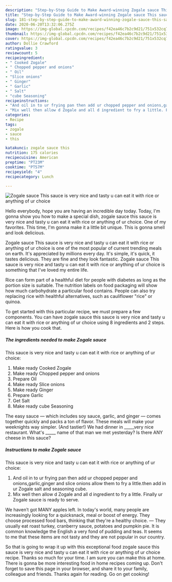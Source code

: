 ```yaml
---
description: "Step-by-Step Guide to Make Award-winning Zogale sauce This sauce is very nice and tasty u can eat it with rice or anything of ur choice"
title: "Step-by-Step Guide to Make Award-winning Zogale sauce This sauce is very nice and tasty u can eat it with rice or anything of ur choice"
slug: 181-step-by-step-guide-to-make-award-winning-zogale-sauce-this-sauce-is-very-nice-and-tasty-u-can-eat-it-with-rice-or-anything-of-ur-choice
date: 2020-06-20T13:32:06.275Z
image: https://img-global.cpcdn.com/recipes/f42ea46c7b2c9d21/751x532cq70/zogale-sauce-this-sauce-is-very-nice-and-tasty-u-can-eat-it-with-rice-or-anything-of-ur-choice-recipe-main-photo.jpg
thumbnail: https://img-global.cpcdn.com/recipes/f42ea46c7b2c9d21/751x532cq70/zogale-sauce-this-sauce-is-very-nice-and-tasty-u-can-eat-it-with-rice-or-anything-of-ur-choice-recipe-main-photo.jpg
cover: https://img-global.cpcdn.com/recipes/f42ea46c7b2c9d21/751x532cq70/zogale-sauce-this-sauce-is-very-nice-and-tasty-u-can-eat-it-with-rice-or-anything-of-ur-choice-recipe-main-photo.jpg
author: Dollie Crawford
ratingvalue: 3
reviewcount: 5
recipeingredient:
- " Cooked Zogale"
- " Chopped pepper and onions"
- " Oil"
- "Slice onions"
- " Ginger"
- " Garlic"
- " Salt"
- "cube Seasoning"
recipeinstructions:
- "And oil in to ur frying pan then add ur chopped pepper and onions,garlic,ginger and slice onions allow them to fry a little.then add in ur Zogale salt and seasoning cube."
- "Mix well then allow d Zogale and all d ingredient to fry a little. Finally ur Zogale sauce is ready to serve."
categories:
- Recipe
tags:
- zogale
- sauce
- this

katakunci: zogale sauce this 
nutrition: 175 calories
recipecuisine: American
preptime: "PT23M"
cooktime: "PT57M"
recipeyield: "4"
recipecategory: Lunch

---
```



![Zogale sauce
This sauce is very nice and tasty u can eat it with rice or anything of ur choice](https://img-global.cpcdn.com/recipes/f42ea46c7b2c9d21/751x532cq70/zogale-sauce-this-sauce-is-very-nice-and-tasty-u-can-eat-it-with-rice-or-anything-of-ur-choice-recipe-main-photo.jpg)

Hello everybody, hope you are having an incredible day today. Today, I'm gonna show you how to make a special dish, zogale sauce
this sauce is very nice and tasty u can eat it with rice or anything of ur choice. One of my favorites. This time, I'm gonna make it a little bit unique. This is gonna smell and look delicious.

Zogale sauce
This sauce is very nice and tasty u can eat it with rice or anything of ur choice is one of the most popular of current trending meals on earth. It's appreciated by millions every day. It's simple, it's quick, it tastes delicious. They are fine and they look fantastic. Zogale sauce
This sauce is very nice and tasty u can eat it with rice or anything of ur choice is something that I've loved my entire life.

Rice can form part of a healthful diet for people with diabetes as long as the portion size is suitable. The nutrition labels on food packaging will show how much carbohydrate a particular food contains. People can also try replacing rice with healthful alternatives, such as cauliflower &#34;rice&#34; or quinoa.


To get started with this particular recipe, we must prepare a few components. You can have zogale sauce
this sauce is very nice and tasty u can eat it with rice or anything of ur choice using 8 ingredients and 2 steps. Here is how you cook that.

<!--inarticleads1-->

##### The ingredients needed to make Zogale sauce
This sauce is very nice and tasty u can eat it with rice or anything of ur choice:

1. Make ready  Cooked Zogale
1. Make ready  Chopped pepper and onions
1. Prepare  Oil
1. Make ready Slice onions
1. Make ready  Ginger
1. Prepare  Garlic
1. Get  Salt
1. Make ready cube Seasoning


The easy sauce — which includes soy sauce, garlic, and ginger — comes together quickly and packs a ton of flavor. These meals will make your weeknights way simpler. (And tastier!) We had dinner in _____very nice restaurant. What&#39;s _____ name of that man we met yesterday? Is there ANY cheese in this sauce? 

<!--inarticleads2-->

##### Instructions to make Zogale sauce
This sauce is very nice and tasty u can eat it with rice or anything of ur choice:

1. And oil in to ur frying pan then add ur chopped pepper and onions,garlic,ginger and slice onions allow them to fry a little.then add in ur Zogale salt and seasoning cube.
1. Mix well then allow d Zogale and all d ingredient to fry a little. Finally ur Zogale sauce is ready to serve.


We havenʹt got MANY apples left. In today&#39;s world, many people are increasingly looking for a quicksnack, meal or boost of energy. They choose processed food bars, thinking that they&#39;re a healthy choice. — They usually eat roast turkey, cranberry sauce, potatoes and pumpkin pie. It is common knowledge the English a very fond of pudding and teas. It seems to me that these items are not tasty and they are not popular in our country. 

So that is going to wrap it up with this exceptional food zogale sauce
this sauce is very nice and tasty u can eat it with rice or anything of ur choice recipe. Thanks so much for your time. I am sure you can make this at home. There is gonna be more interesting food in home recipes coming up. Don't forget to save this page in your browser, and share it to your family, colleague and friends. Thanks again for reading. Go on get cooking!

